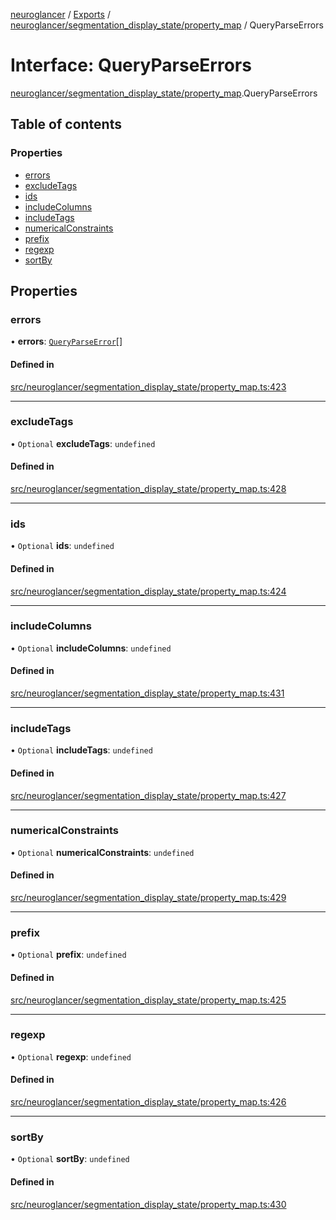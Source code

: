 [neuroglancer](../README.md) / [Exports](../modules.md) / [neuroglancer/segmentation\_display\_state/property\_map](../modules/neuroglancer_segmentation_display_state_property_map.md) / QueryParseErrors

# Interface: QueryParseErrors

[neuroglancer/segmentation_display_state/property_map](../modules/neuroglancer_segmentation_display_state_property_map.md).QueryParseErrors

## Table of contents

### Properties

- [errors](neuroglancer_segmentation_display_state_property_map.QueryParseErrors.md#errors)
- [excludeTags](neuroglancer_segmentation_display_state_property_map.QueryParseErrors.md#excludetags)
- [ids](neuroglancer_segmentation_display_state_property_map.QueryParseErrors.md#ids)
- [includeColumns](neuroglancer_segmentation_display_state_property_map.QueryParseErrors.md#includecolumns)
- [includeTags](neuroglancer_segmentation_display_state_property_map.QueryParseErrors.md#includetags)
- [numericalConstraints](neuroglancer_segmentation_display_state_property_map.QueryParseErrors.md#numericalconstraints)
- [prefix](neuroglancer_segmentation_display_state_property_map.QueryParseErrors.md#prefix)
- [regexp](neuroglancer_segmentation_display_state_property_map.QueryParseErrors.md#regexp)
- [sortBy](neuroglancer_segmentation_display_state_property_map.QueryParseErrors.md#sortby)

## Properties

### errors

• **errors**: [`QueryParseError`](neuroglancer_segmentation_display_state_property_map.QueryParseError.md)[]

#### Defined in

[src/neuroglancer/segmentation_display_state/property_map.ts:423](https://github.com/ActiveBrainAtlas2/neuroglancer/blob/91617476/src/neuroglancer/segmentation_display_state/property_map.ts#L423)

___

### excludeTags

• `Optional` **excludeTags**: `undefined`

#### Defined in

[src/neuroglancer/segmentation_display_state/property_map.ts:428](https://github.com/ActiveBrainAtlas2/neuroglancer/blob/91617476/src/neuroglancer/segmentation_display_state/property_map.ts#L428)

___

### ids

• `Optional` **ids**: `undefined`

#### Defined in

[src/neuroglancer/segmentation_display_state/property_map.ts:424](https://github.com/ActiveBrainAtlas2/neuroglancer/blob/91617476/src/neuroglancer/segmentation_display_state/property_map.ts#L424)

___

### includeColumns

• `Optional` **includeColumns**: `undefined`

#### Defined in

[src/neuroglancer/segmentation_display_state/property_map.ts:431](https://github.com/ActiveBrainAtlas2/neuroglancer/blob/91617476/src/neuroglancer/segmentation_display_state/property_map.ts#L431)

___

### includeTags

• `Optional` **includeTags**: `undefined`

#### Defined in

[src/neuroglancer/segmentation_display_state/property_map.ts:427](https://github.com/ActiveBrainAtlas2/neuroglancer/blob/91617476/src/neuroglancer/segmentation_display_state/property_map.ts#L427)

___

### numericalConstraints

• `Optional` **numericalConstraints**: `undefined`

#### Defined in

[src/neuroglancer/segmentation_display_state/property_map.ts:429](https://github.com/ActiveBrainAtlas2/neuroglancer/blob/91617476/src/neuroglancer/segmentation_display_state/property_map.ts#L429)

___

### prefix

• `Optional` **prefix**: `undefined`

#### Defined in

[src/neuroglancer/segmentation_display_state/property_map.ts:425](https://github.com/ActiveBrainAtlas2/neuroglancer/blob/91617476/src/neuroglancer/segmentation_display_state/property_map.ts#L425)

___

### regexp

• `Optional` **regexp**: `undefined`

#### Defined in

[src/neuroglancer/segmentation_display_state/property_map.ts:426](https://github.com/ActiveBrainAtlas2/neuroglancer/blob/91617476/src/neuroglancer/segmentation_display_state/property_map.ts#L426)

___

### sortBy

• `Optional` **sortBy**: `undefined`

#### Defined in

[src/neuroglancer/segmentation_display_state/property_map.ts:430](https://github.com/ActiveBrainAtlas2/neuroglancer/blob/91617476/src/neuroglancer/segmentation_display_state/property_map.ts#L430)
